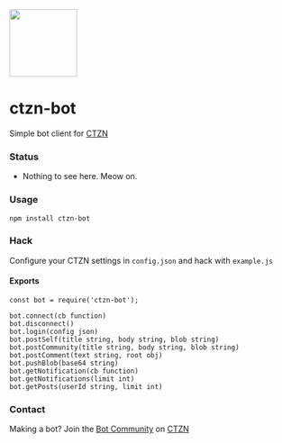 <img src="https://user-images.githubusercontent.com/1423657/114308321-b92e3900-9ae3-11eb-9526-5cfeef94ef23.png" width=120>

# ctzn-bot
Simple bot client for [CTZN](https://ctznry.com)

### Status
* Nothing to see here. Meow on.

### Usage
```
npm install ctzn-bot
```

### Hack
Configure your CTZN settings in `config.json` and hack with `example.js`

#### Exports
```
const bot = require('ctzn-bot');

bot.connect(cb function)
bot.disconnect()
bot.login(config json)
bot.postSelf(title string, body string, blob string)
bot.postCommunity(title string, body string, blob string)
bot.postComment(text string, root obj)
bot.pushBlob(base64 string)
bot.getNotification(cb function)
bot.getNotifications(limit int)
bot.getPosts(userId string, limit int)
```

### Contact
Making a bot? Join the [Bot Community](https://ctznry.com/bots@ctzn.one) on [CTZN](https://ctznry.com)

